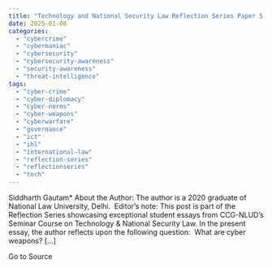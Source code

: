 ```yaml
---
title: "Technology and National Security Law Reflection Series Paper 5: Legality of Cyber Weapons Under International Law"
date: 2025-01-08
categories: 
  - "cybercrime"
  - "cybermaniac"
  - "cybersecurity"
  - "cybersecurity-awareness"
  - "security-awareness"
  - "threat-intelligence"
tags: 
  - "cyber-crime"
  - "cyber-diplomacy"
  - "cyber-norms"
  - "cyber-weapons"
  - "cyberwarfare"
  - "governance"
  - "ict"
  - "ihl"
  - "international-law"
  - "reflection-series"
  - "reflectionseries"
  - "tech"
---
```


Siddharth Gautam\* About the Author: The author is a 2020 graduate of National Law University, Delhi.  Editor’s note: This post is part of the Reflection Series showcasing exceptional student essays from CCG-NLUD’s Seminar Course on Technology & National Security Law. In the present essay, the author reflects upon the following question:  What are cyber weapons? \[…\]

Go to Source
